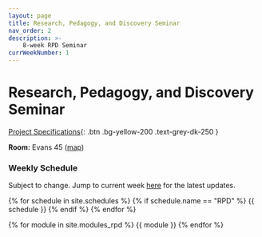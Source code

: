 ```yaml
---
layout: page
title: Research, Pedagogy, and Discovery Seminar
nav_order: 2
description: >-
    8-week RPD Seminar
currWeekNumber: 1
---
```


# Research, Pedagogy, and Discovery Seminar

[Project Specifications]({{site.baseurl}}/rpd_project){: .btn .bg-yellow-200 .text-grey-dk-250 }

**Room:** Evans 45 ([map](https://goo.gl/maps/hNHgeyuVVt3Y5k6S6))

### Weekly Schedule
Subject to change. Jump to current week [here](#week-{{page.currWeekNumber}}) for the latest updates.

<!--[Contact List of Guest Speakers](https://docs.google.com/spreadsheets/d/16DzemR4GISIfOX9patkE3V4eLKeeWA2IQ92QCk6a2oI/edit?usp=sharing){:target="_blank"}-->

{% for schedule in site.schedules %}
    {% if schedule.name == "RPD" %}
        {{ schedule }}
    {% endif %}
{% endfor %}

{% for module in site.modules_rpd %}
<a name="week-{{module.weekNumber}}"></a>
{{ module }}
{% endfor %}
